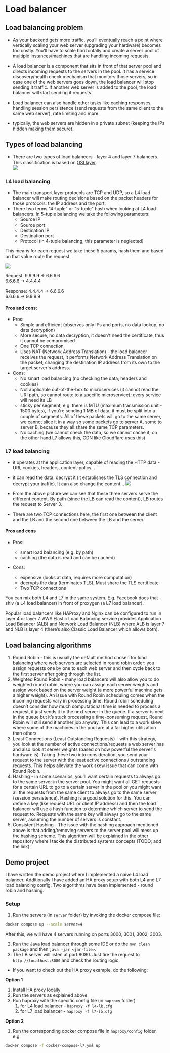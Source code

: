 # Load balancer

## Load balancing problem

- As your backend gets more traffic, you’ll eventually reach a point where vertically scaling your web server (upgrading your hardware) becomes too costly. You’ll have to scale horizontally and create a server pool of multiple instances/machines that are handling
  incoming requests.

- A load balancer is a component that sits in front of that server pool and directs incoming requests to the
  servers in the pool. It has a service discovery/health check mechanism that monitors those servers, so in case one of the web servers goes down, the load balancer will stop sending it traffic. If another web server is added to the pool, the load balancer will start
  sending it requests.
- Load balancer can also handle other tasks like caching responses, handling session persistence (send requests from the same client to the same web server), rate limiting
  and more.
- typically, the web servers are hidden in a private subnet (keeping the IPs hidden making them secure).

## Types of load balancing

- There are two types of load balancers - layer 4 and layer 7 balancers. This classification is based on [OSI layer](https://en.wikipedia.org/wiki/OSI_model).<br>
  ![](images/osi.png)

### L4 load balancing

- The main transport layer protocols are TCP and UDP, so a L4 load balancer will make routing decisions based on the packet headers for those protocols: the IP address and the port.
- There two terms "4-tuple" or "5-tuple" hash when looking at L4 load balancers. In 5-tuple balancing we take the following parameters:
  - Source IP
  - Source port
  - Destination IP
  - Destination port
  - Protocol (in 4-tuple balancing, this parameter is neglected)

This means for each request we take these 5 params, hash them and based on that value route the request.

![](images/l4_load_balancer.png)

Request:
9.9.9.9 -> 6.6.6.6<br>
6.6.6.6 -> 4.4.4.4 <br>

Response:
4.4.4.4 -> 6.6.6.6<br>
6.6.6.6 -> 9.9.9.9<br>

#### Pros and cons:

- Pros:
  - Simple and efficient (observes only IPs and ports, no data lookup, no data decryption)
  - More secure, no data decryption, it doesn't need the certificate, thus it cannot be compromised
  - One TCP connection
  - Uses NAT (Network Address Translation) - the load balancer receives the request, it performs Network Address Translation on the packet, changing the destination IP address from its own to the target server's address.
- Cons:
  - No smart load balancing (no checking the data, headers and cookies)
  - Not applicable out-of-the-box to microservices (it cannot read the URI path, so cannot route to a specific microservice); every service will need its LB
  - sticky per segment; e.g. there is MTU (maximum transmission unit - 1500 bytes), if you're sending 1 MB of data, it must be split into a couple of segments. All of these packets will go to the same server, we cannot slice it in a way so some packets go to server A, some to server B, because they all share the same TCP parameters.
  - No caching (we cannot check the data, so we cannot cache it; on the other hand L7 allows this, CDN like Cloudflare uses this)

### L7 load balancing

- it operates at the application layer, capable of reading the HTTP data - URI, cookies, headers, content-policy...
- it can read the data, decrypt it (it establishes the TLS connection and decrypt your traffic). It can also change the content...
  ![](images/l7_load_balancer.webp)

- From the above picture we can see that these three servers serve the different content. By path (since the LB can read the content), LB routes the request to Server 3.

- There are two TCP connections here, the first one between the client and the LB and the second one between the LB and the server.

#### Pros and cons

- Pros:

  - smart load balancing (e.g. by path)
  - caching (the data is read and can be cached)

- Cons:
  - expensive (looks at data, requires more computation)
  - decrypts the data (terminates TLS), Must share the TLS certificate
  - Two TCP connections

You can mix both L4 and L7 in the same system. E.g. Facebook does that - shiv (a L4 load balancer) in front of proxygen (a L7 load balancer).

Popular load balancers like HAProxy and Nginx can be configured to run in layer 4 or layer 7. AWS Elastic Load Balancing service provides Application Load Balancer (ALB) and Network Load Balancer (NLB) where ALB is layer 7 and NLB is layer 4 (there’s also
Classic Load Balancer which allows both).

## Load balancing algorithms

1. Round Robin - this is usually the default method chosen for load balancing where web servers are selected in round robin order: you assign requests one by one to each web server and then cycle back to the first server after going through the list.
2. Weighted Round Robin - many load balancers will also allow you to do weighted round robin, where you can assign each server weights and assign work based on the server weight (a more powerful machine gets a higher weight).
   An issue with Round Robin scheduling comes when the incoming requests vary in
   processing time. Round robin scheduling doesn’t consider how much computational
   time is needed to process a request, it just sends it to the next server in the queue. If a
   server is next in the queue but it’s stuck processing a time-consuming request, Round
   Robin will still send it another job anyway. This can lead to a work skew where some of
   the machines in the pool are at a far higher utilization than others.
3. Least Connections (Least Outstanding Requests) - with this strategy, you look at the number of active connections/requests a web server has and also look at server weights (based on how powerful the server's hardware is). Taking these two into consideration, you send your request to the server with the least active connections / outstanding requests. This helps alleviate the work skew issue that can come with Round Robin.
4. Hashing - In some scenarios, you’ll want certain requests to always go to the same
   server in the server pool. You might want all GET requests for a certain URL to go to a
   certain server in the pool or you might want all the requests from the same client to
   always go to the same server (session persistence). Hashing is a good solution for this.
   You can define a key (like request URL or client IP address) and then the load balancer
   will use a hash function to determine which server to send the request to. Requests with
   the same key will always go to the same server, assuming the number of servers is
   constant.
5. Consistent Hashing - The issue with the hashing approach mentioned above is that adding/removing servers to the server pool will mess up the hashing scheme. This algorithm will be explained in the other repository where I tackle the distributed systems concepts (TODO; add the link).

## Demo project

I have written the demo project where I implemented a naive L4 load balancer. Additionally I have added an HA proxy setup with both L4 and L7 load balancing config. Two algorithms have been implemented - round robin and hashing.

### Setup

1. Run the servers (in `server` folder) by invoking the docker compose file:

```bash
docker compose up --scale server=4
```

After this, we will have 4 servers running on ports 3000, 3001, 3002, 3003.

2. Run the Java load balancer through some IDE or do the `mvn clean package` and then `java -jar <jar-file>`.
3. The LB server will listen at port 8080. Just fire the request to `http://localhost:8080` and check the routing logic.

- If you want to check out the HA proxy example, do the following:

**Option 1**

1. Install HA proxy locally
2. Run the servers as explained above
3. Run haproxy with the specific config file (in `haproxy` folder)
   1. for L4 load balancer - `haproxy -f l4-lb.cfg`
   2. for L7 load balancer - `haproxy -f l7-lb.cfg`

**Option 2**

1. Run the corresponding docker compose file in `haproxy/config` folder, e.g.

```bash
docker compose -f docker-compose-l7.yml up
```
